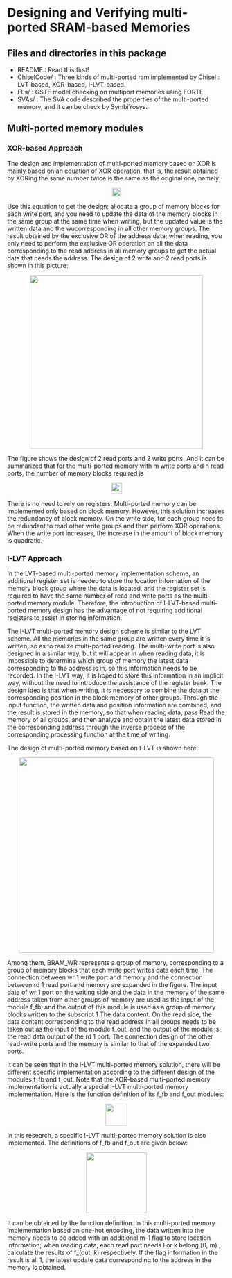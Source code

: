 # Designing and Verifying multi-ported SRAM-based Memories



## Files and directories in this package

- README : Read this first!
- ChiselCode/ : Three kinds of multi-ported ram implemented by Chisel : LVT-based, XOR-based, I-LVT-based. 
- FLs/ : GSTE model checking on multiport memories using FORTE.
- SVAs/ : The SVA code described the properties of the multi-ported memory, and it can be check by SymbiYosys.

## Multi-ported memory modules

### XOR-based Approach

The design and implementation of multi-ported memory based on XOR is mainly based on an equation of XOR operation, that is, the result obtained by XORing the same number twice is the same as the original one, namely:

<div align=center><img src="https://s3.us-west-2.amazonaws.com/secure.notion-static.com/e94267c3-e416-4884-afb3-d8033441a50b/Untitled.png?X-Amz-Algorithm=AWS4-HMAC-SHA256&X-Amz-Credential=AKIAT73L2G45O3KS52Y5%2F20210613%2Fus-west-2%2Fs3%2Faws4_request&X-Amz-Date=20210613T154752Z&X-Amz-Expires=86400&X-Amz-Signature=aea17fd216ee6f27adce0bb8b2f26f1ff71ab2b37d813c35a67837d313e05f1f&X-Amz-SignedHeaders=host&response-content-disposition=filename%20%3D%22Untitled.png%22" height="20" /></div>

Use this equation to get the design: allocate a group of memory blocks for each write port, and you need to update the data of the memory blocks in the same group at the same time when writing, but the updated value is the written data and the wucorresponding in all other memory groups. The result obtained by the exclusive OR of the address data; when reading, you only need to perform the exclusive OR operation on all the data corresponding to the read address in all memory groups to get the actual data that needs the address. The design of 2 write and 2 read ports is shown in this picture:

<div align=center><img src="https://s3.us-west-2.amazonaws.com/secure.notion-static.com/76059e9a-f2b9-49c8-9553-79068a6ed7d4/pic3.png?X-Amz-Algorithm=AWS4-HMAC-SHA256&X-Amz-Credential=AKIAT73L2G45O3KS52Y5%2F20210614%2Fus-west-2%2Fs3%2Faws4_request&X-Amz-Date=20210614T093838Z&X-Amz-Expires=86400&X-Amz-Signature=a1f003879de4098a54fca904a2607c9670b6bdfc2e8492a992ff303f0f6750b1&X-Amz-SignedHeaders=host&response-content-disposition=filename%20%3D%22pic3.png%22" height="400" /></div>



The figure shows the design of 2 read ports and 2 write ports. And it can be summarized that for the multi-ported memory with  m  write ports and  n  read ports, the number of memory blocks required is 

<div align=center><img src="https://s3.us-west-2.amazonaws.com/secure.notion-static.com/c3d40975-004c-4631-8130-eaf92ce2152b/Untitled.png?X-Amz-Algorithm=AWS4-HMAC-SHA256&X-Amz-Credential=AKIAT73L2G45O3KS52Y5%2F20210614%2Fus-west-2%2Fs3%2Faws4_request&X-Amz-Date=20210614T093911Z&X-Amz-Expires=86400&X-Amz-Signature=72cc4cca3878bac3ee914db8cd9dcc947f4e39d77ff348c103c904fbfef87841&X-Amz-SignedHeaders=host&response-content-disposition=filename%20%3D%22Untitled.png%22" height="25" /></div>

There is no need to rely on registers. Multi-ported memory can be implemented only based on block memory. However, this solution increases the redundancy of block memory. On the write side, for each group need to be redundant to read other write groups and then perform XOR operations. When the write port increases, the increase in the amount of block memory is quadratic.

### I-LVT Approach

In the LVT-based multi-ported memory implementation scheme, an additional register set is needed to store the location information of the memory block group where the data is located, and the register set is required to have the same number of read and write ports as the multi-ported memory module. Therefore, the introduction of I-LVT-based multi-ported memory design has the advantage of not requiring additional registers to assist in storing information.

The I-LVT multi-ported memory design scheme is similar to the LVT scheme. All the memories in the same group are written every time it is written, so as to realize multi-ported reading. The multi-write port is also designed in a similar way, but it will appear in when reading data, it is impossible to determine which group of memory the latest data corresponding to the address is in, so this information needs to be recorded. In the I-LVT way, it is hoped to store this information in an implicit way, without the need to introduce the assistance of the register bank. The design idea is that when writing, it is necessary to combine the data at the corresponding position in the block memory of other groups. Through the input function, the written data and position information are combined, and the result is stored in the memory, so that when reading data, pass Read the memory of all groups, and then analyze and obtain the latest data stored in the corresponding address through the inverse process of the corresponding processing function at the time of writing.

The design of multi-ported memory based on I-LVT is shown here:

<div align=center><img src="https://s3.us-west-2.amazonaws.com/secure.notion-static.com/c0cd3a51-93fa-4905-94c0-4f4c4517fc4d/pic4.png?X-Amz-Algorithm=AWS4-HMAC-SHA256&X-Amz-Credential=AKIAT73L2G45O3KS52Y5%2F20210614%2Fus-west-2%2Fs3%2Faws4_request&X-Amz-Date=20210614T093934Z&X-Amz-Expires=86400&X-Amz-Signature=d2aa7df7b993aedf1be1bbe97512078800d7eb8eb800db11ddbdf0707807f3c7&X-Amz-SignedHeaders=host&response-content-disposition=filename%20%3D%22pic4.png%22" height="450" /></div>



Among them, BRAM\_WR represents a group of memory, corresponding to a group of memory blocks that each write port writes data each time. The connection between wr 1 write port and memory and the connection between rd 1 read port and memory are expanded in the figure. The input data of wr 1 port on the writing side and the data in the memory of the same address taken from other groups of memory are used as the input of the module f_fb​, and the output of this module is used as a group of memory blocks written to the subscript 1 The data content. On the read side, the data content corresponding to the read address in all groups needs to be taken out as the input of the module f_out​, and the output of the module is the read data output of the rd 1 port. The connection design of the other read-write ports and the memory is similar to that of the expanded two ports.

It can be seen that in the I-LVT multi-ported memory solution, there will be different specific implementation according to the different design of the modules f_fb and f_out. Note that the XOR-based multi-ported memory implementation is actually a special I-LVT multi-ported memory implementation. Here is the function definition of its f_fb and f_out modules:

<div align=center><img src="https://s3.us-west-2.amazonaws.com/secure.notion-static.com/4364e61f-85a2-485f-9101-31f60444213c/Untitled.png?X-Amz-Algorithm=AWS4-HMAC-SHA256&X-Amz-Credential=AKIAT73L2G45O3KS52Y5%2F20210614%2Fus-west-2%2Fs3%2Faws4_request&X-Amz-Date=20210614T094014Z&X-Amz-Expires=86400&X-Amz-Signature=b45ff3b9a6d4bef035c97f544287df4b8429e225d1387fd3400b5757299c631b&X-Amz-SignedHeaders=host&response-content-disposition=filename%20%3D%22Untitled.png%22" height="50" /></div>

In this research, a specific I-LVT multi-ported memory solution is also implemented. The definitions of  f_fb and  f_out  are given below:

<div align=center><img src="https://s3.us-west-2.amazonaws.com/secure.notion-static.com/19319d88-1be9-48a4-9b50-1cc493dad7e5/Untitled.png?X-Amz-Algorithm=AWS4-HMAC-SHA256&X-Amz-Credential=AKIAT73L2G45O3KS52Y5%2F20210614%2Fus-west-2%2Fs3%2Faws4_request&X-Amz-Date=20210614T094043Z&X-Amz-Expires=86400&X-Amz-Signature=bb8aca465d58460ac304e1c1b1951c385ec2f98fac43120abd6753ed1961c6e9&X-Amz-SignedHeaders=host&response-content-disposition=filename%20%3D%22Untitled.png%22" height="140" /></div>

It can be obtained by the function definition. In this multi-ported memory implementation based on one-hot encoding, the data written into the memory needs to be added with an additional m-1​ flag to store location information; when reading data, each read port needs For  k belong [0, m) , calculate the results of  f_(out, k)  respectively. If the flag information in the result is all 1, the latest update data corresponding to the address in the memory is obtained.

